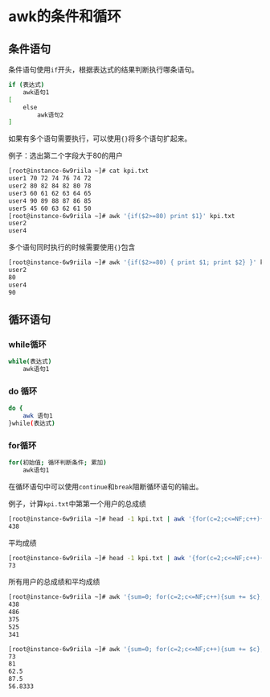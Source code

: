 # awk的条件和循环

## 条件语句

条件语句使用`if`开头，根据表达式的结果判断执行哪条语句。

```bash
if (表达式)
    awk语句1
[
    else
        awk语句2
]
```

如果有多个语句需要执行，可以使用`{}`将多个语句扩起来。

例子：选出第二个字段大于80的用户

```bash
[root@instance-6w9riila ~]# cat kpi.txt
user1 70 72 74 76 74 72
user2 80 82 84 82 80 78
user3 60 61 62 63 64 65
user4 90 89 88 87 86 85
user5 45 60 63 62 61 50
[root@instance-6w9riila ~]# awk '{if($2>=80) print $1}' kpi.txt
user2
user4
```

多个语句同时执行的时候需要使用`{}`包含

```bash
[root@instance-6w9riila ~]# awk '{if($2>=80) { print $1; print $2} }' kpi.txt
user2
80
user4
90
```

## 循环语句

### while循环

```bash
while(表达式)
    awk语句1
```

### do 循环

```bash
do {
    awk 语句1
}while(表达式)
```

### for循环

```bash
for(初始值; 循环判断条件; 累加)
    awk语句1
```

在循环语句中可以使用`continue`和`break`阻断循环语句的输出。

例子，计算`kpi.txt`中第第一个用户的总成绩

```bash
[root@instance-6w9riila ~]# head -1 kpi.txt | awk '{for(c=2;c<=NF;c++){sum += $c};print sum}'
438
```

平均成绩

```bash
[root@instance-6w9riila ~]# head -1 kpi.txt | awk '{for(c=2;c<=NF;c++){sum += $c};print sum/(NF-1)}'
73
```

所有用户的总成绩和平均成绩

```bash
[root@instance-6w9riila ~]# awk '{sum=0; for(c=2;c<=NF;c++){sum += $c};print sum}' kpi.txt
438
486
375
525
341
```

```bash
[root@instance-6w9riila ~]# awk '{sum=0; for(c=2;c<=NF;c++){sum += $c};print sum/(NF-1)}' kpi.txt
73
81
62.5
87.5
56.8333
```

